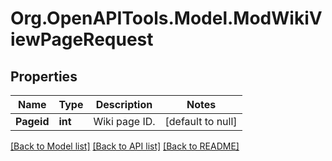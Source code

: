 # Org.OpenAPITools.Model.ModWikiViewPageRequest

## Properties

Name | Type | Description | Notes
------------ | ------------- | ------------- | -------------
**Pageid** | **int** | Wiki page ID. | [default to null]

[[Back to Model list]](../README.md#documentation-for-models) [[Back to API list]](../README.md#documentation-for-api-endpoints) [[Back to README]](../README.md)

